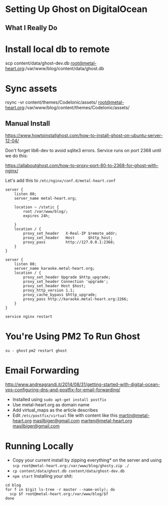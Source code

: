 # Setting Up Ghost on DigitalOcean

## What I Really Do


# Install local db to remote
scp content/data/ghost-dev.db root@metal-heart.org:/var/www/blog/content/data/ghost.db

# Sync assets
rsync -vr content/themes/CodeIonic/assets/ root@metal-heart.org:/var/www/blog/content/themes/CodeIonic/assets/


## Manual Install

https://www.howtoinstallghost.com/how-to-install-ghost-on-ubuntu-server-12-04/

Don't forget lib6-dev to avoid sqlite3 errors.
Service runs on port 2368 until we do this:

https://allaboutghost.com/how-to-proxy-port-80-to-2368-for-ghost-with-nginx/

Let's add this to `/etc/nginx/conf.d/metal-heart.conf`

```
server {
    listen 80;
    server_name metal-heart.org;

    location ~ /static {
        root /var/www/blog/;
        expires 24h;

    }
    location / {
        proxy_set_header   X-Real-IP $remote_addr;
        proxy_set_header   Host      $http_host;
        proxy_pass         http://127.0.0.1:2368;
    }
}

server {
    listen 80;
    server_name karaoke.metal-heart.org;
    location / {
        proxy_set_header Upgrade $http_upgrade;
        proxy_set_header Connection 'upgrade';
        proxy_set_header Host $host;
        proxy_http_version 1.1;
        proxy_cache_bypass $http_upgrade;
        proxy_pass http://karaoke.metal-heart.org:2266;
    }
}
```


`service nginx restart`

# You're Using PM2 To Run Ghost
`su - ghost`
`pm2 restart ghost`

# Email Forwarding
http://www.andreagrandi.it/2014/08/31/getting-started-with-digital-ocean-vps-configuring-dns-and-postfix-for-email-forwarding/
- Installed using `sudo apt-get install postfix`
- Use metal-heart.org as domain name
- Add virtual_maps as the article describes
- Edit `/etc/postfix/virtual` file with content like this
    martin@metal-heart.org masilbiger@gmail.com
    marten@metal-heart.org masilbiger@gmail.com

# Running Locally
- Copy your current install by zipping everything* on the server and using `scp root@metal-heart.org:/var/www/blog/ghosty.zip ./`
- `cp content/data/ghost.db content/data/ghost-dev.db`
- `npm start`
Installing your shit:
```
cd blog
for f in $(git ls-tree -r master --name-only); do 
  scp $f root@metal-heart.org:/var/www/blog/$f
done
```

